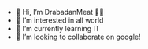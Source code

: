 - 👋 Hi, I’m DrabadanMeat 👀✨
- 👀 I’m interested in all world
- 🌱 I’m currently learning IT
- 💞️ I’m looking to collaborate on google!
